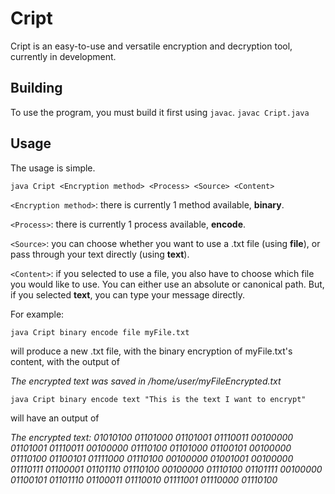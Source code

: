 # Cript
Cript is an easy-to-use and versatile encryption and decryption tool, currently in development.

## Building
To use the program, you must build it first using `javac`.
`javac Cript.java`

## Usage
The usage is simple.

`java Cript <Encryption method> <Process> <Source> <Content>`

`<Encryption method>`: there is currently 1 method available, **binary**.

`<Process>`: there is currently 1 process available, **encode**.

`<Source>`: you can choose whether you want to use a .txt file (using **file**), or pass through your text directly (using **text**).

`<Content>`: if you selected to use a file, you also have to choose which file you would like to use. You can either use an absolute or canonical path. But, if you selected **text**, you can type your message directly.


For example:

`java Cript binary encode file myFile.txt` 

will produce a new .txt file, with the binary encryption of myFile.txt's content, with the output of

*The encrypted text was saved in /home/user/myFileEncrypted.txt*

`java Cript binary encode text "This is the text I want to encrypt"`

will have an output of

*The encrypted text: 01010100 01101000 01101001 01110011 00100000 01101001 01110011 00100000 01110100 01101000 01100101 00100000 01110100 01100101 01111000 01110100 00100000 01001001 00100000 01110111 01100001 01101110 01110100 00100000 01110100 01101111 00100000 01100101 01101110 01100011 01110010 01111001 01110000 01110100*

